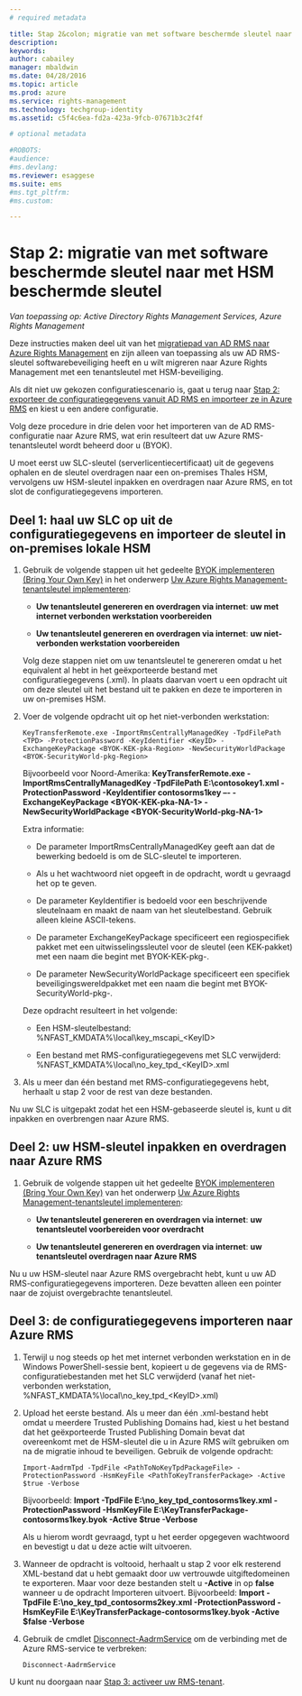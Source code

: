 ```yaml
---
# required metadata

title: Stap 2&colon; migratie van met software beschermde sleutel naar met HSM beschermde sleutel | Azure RMS
description:
keywords:
author: cabailey
manager: mbaldwin
ms.date: 04/28/2016
ms.topic: article
ms.prod: azure
ms.service: rights-management
ms.technology: techgroup-identity
ms.assetid: c5f4c6ea-fd2a-423a-9fcb-07671b3c2f4f

# optional metadata

#ROBOTS:
#audience:
#ms.devlang:
ms.reviewer: esaggese
ms.suite: ems
#ms.tgt_pltfrm:
#ms.custom:

---
```


# Stap 2: migratie van met software beschermde sleutel naar met HSM beschermde sleutel

*Van toepassing op: Active Directory Rights Management Services, Azure Rights Management*


Deze instructies maken deel uit van het [migratiepad van AD RMS naar Azure Rights Management](migrate-from-ad-rms-to-azure-rms.md) en zijn alleen van toepassing als uw AD RMS-sleutel softwarebeveiliging heeft en u wilt migreren naar Azure Rights Management met een tenantsleutel met HSM-beveiliging. 

Als dit niet uw gekozen configuratiescenario is, gaat u terug naar [Stap 2: exporteer de configuratiegegevens vanuit AD RMS en importeer ze in Azure RMS](migrate-from-ad-rms-to-azure-rms.md#step-2-export-configuration-data-from-ad-rms-and-import-it-to-azure-rms) en kiest u een andere configuratie.

Volg deze procedure in drie delen voor het importeren van de AD RMS-configuratie naar Azure RMS, wat erin resulteert dat uw Azure RMS-tenantsleutel wordt beheerd door u (BYOK).

U moet eerst uw SLC-sleutel (serverlicentiecertificaat) uit de gegevens ophalen en de sleutel overdragen naar een on-premises Thales HSM, vervolgens uw HSM-sleutel inpakken en overdragen naar Azure RMS, en tot slot de configuratiegegevens importeren.

## Deel 1: haal uw SLC op uit de configuratiegegevens en importeer de sleutel in on-premises lokale HSM

1.  Gebruik de volgende stappen uit het gedeelte [BYOK implementeren (Bring Your Own Key)](plan-implement-tenant-key.md#BKMK_ImplementBYOK) in het onderwerp [Uw Azure Rights Management-tenantsleutel implementeren](plan-implement-tenant-key.md):

    -   **Uw tenantsleutel genereren en overdragen via internet**: **uw met internet verbonden werkstation voorbereiden**

    -   **Uw tenantsleutel genereren en overdragen via internet**: **uw niet-verbonden werkstation voorbereiden**

    Volg deze stappen niet om uw tenantsleutel te genereren omdat u het equivalent al hebt in het geëxporteerde bestand met configuratiegegevens (.xml). In plaats daarvan voert u een opdracht uit om deze sleutel uit het bestand uit te pakken en deze te importeren in uw on-premises HSM.

2.  Voer de volgende opdracht uit op het niet-verbonden werkstation:

    ```
    KeyTransferRemote.exe -ImportRmsCentrallyManagedKey -TpdFilePath <TPD> -ProtectionPassword -KeyIdentifier <KeyID> -ExchangeKeyPackage <BYOK-KEK-pka-Region> -NewSecurityWorldPackage <BYOK-SecurityWorld-pkg-Region>
    ```
    Bijvoorbeeld voor Noord-Amerika: **KeyTransferRemote.exe -ImportRmsCentrallyManagedKey -TpdFilePath E:\contosokey1.xml -ProtectionPassword -KeyIdentifier contosorms1key –- -ExchangeKeyPackage &lt;BYOK-KEK-pka-NA-1&gt; -NewSecurityWorldPackage &lt;BYOK-SecurityWorld-pkg-NA-1&gt;**

    Extra informatie:

    -   De parameter ImportRmsCentrallyManagedKey geeft aan dat de bewerking bedoeld is om de SLC-sleutel te importeren.

    -   Als u het wachtwoord niet opgeeft in de opdracht, wordt u gevraagd het op te geven.

    -   De parameter KeyIdentifier is bedoeld voor een beschrijvende sleutelnaam en maakt de naam van het sleutelbestand. Gebruik alleen kleine ASCII-tekens.

    -   De parameter ExchangeKeyPackage specificeert een regiospecifiek pakket met een uitwisselingssleutel voor de sleutel (een KEK-pakket) met een naam die begint met BYOK-KEK-pkg-.

    -   De parameter NewSecurityWorldPackage specificeert een specifiek beveiligingswereldpakket met een naam die begint met BYOK-SecurityWorld-pkg-.

    Deze opdracht resulteert in het volgende:

    -   Een HSM-sleutelbestand: %NFAST_KMDATA%\local\key_mscapi_&lt;KeyID&gt;

    -   Een bestand met RMS-configuratiegegevens met SLC verwijderd: %NFAST_KMDATA%\local\no_key_tpd_&lt;KeyID&gt;.xml

3.  Als u meer dan één bestand met RMS-configuratiegegevens hebt, herhaalt u stap 2 voor de rest van deze bestanden.

Nu uw SLC is uitgepakt zodat het een HSM-gebaseerde sleutel is, kunt u dit inpakken en overbrengen naar Azure RMS.

## Deel 2: uw HSM-sleutel inpakken en overdragen naar Azure RMS

1.  Gebruik de volgende stappen uit het gedeelte [BYOK implementeren (Bring Your Own Key)](plan-implement-tenant-key.md#BKMK_ImplementBYOK) van het onderwerp [Uw Azure Rights Management-tenantsleutel implementeren](plan-implement-tenant-key.md):

    -   **Uw tenantsleutel genereren en overdragen via internet**: **uw tenantsleutel voorbereiden voor overdracht**

    -   **Uw tenantsleutel genereren en overdragen via internet**: **uw tenantsleutel overdragen naar Azure RMS**

Nu u uw HSM-sleutel naar Azure RMS overgebracht hebt, kunt u uw AD RMS-configuratiegegevens importeren. Deze bevatten alleen een pointer naar de zojuist overgebrachte tenantsleutel.

## Deel 3: de configuratiegegevens importeren naar Azure RMS

1.  Terwijl u nog steeds op het met internet verbonden werkstation en in de Windows PowerShell-sessie bent, kopieert u de gegevens via de RMS-configuratiebestanden met het SLC verwijderd (vanaf het niet-verbonden werkstation, %NFAST_KMDATA%\local\no_key_tpd_&lt;KeyID&gt;.xml)

2.  Upload het eerste bestand. Als u meer dan één .xml-bestand hebt omdat u meerdere Trusted Publishing Domains had, kiest u het bestand dat het geëxporteerde Trusted Publishing Domain bevat dat overeenkomt met de HSM-sleutel die u in Azure RMS wilt gebruiken om na de migratie inhoud te beveiligen. Gebruik de volgende opdracht:

    ```
    Import-AadrmTpd -TpdFile <PathToNoKeyTpdPackageFile> -ProtectionPassword -HsmKeyFile <PathToKeyTransferPackage> -Active $true -Verbose
    ```
    Bijvoorbeeld: **Import -TpdFile E:\no_key_tpd_contosorms1key.xml -ProtectionPassword -HsmKeyFile E:\KeyTransferPackage-contosorms1key.byok -Active $true -Verbose**

    Als u hierom wordt gevraagd, typt u het eerder opgegeven wachtwoord en bevestigt u dat u deze actie wilt uitvoeren.

3.  Wanneer de opdracht is voltooid, herhaalt u stap 2 voor elk resterend XML-bestand dat u hebt gemaakt door uw vertrouwde uitgiftedomeinen te exporteren. Maar voor deze bestanden stelt u **-Active** in op **false** wanneer u de opdracht Importeren uitvoert. Bijvoorbeeld: **Import -TpdFile E:\no_key_tpd_contosorms2key.xml -ProtectionPassword -HsmKeyFile E:\KeyTransferPackage-contosorms1key.byok -Active $false -Verbose**

4.  Gebruik de cmdlet [Disconnect-AadrmService](http://msdn.microsoft.com/library/windowsazure/dn629416.aspx) om de verbinding met de Azure RMS-service te verbreken:

    ```
    Disconnect-AadrmService
    ```

U kunt nu doorgaan naar [Stap 3: activeer uw RMS-tenant](migrate-from-ad-rms-to-azure-rms.md#BKMK_Step3Migration).




<!--HONumber=Apr16_HO4-->


